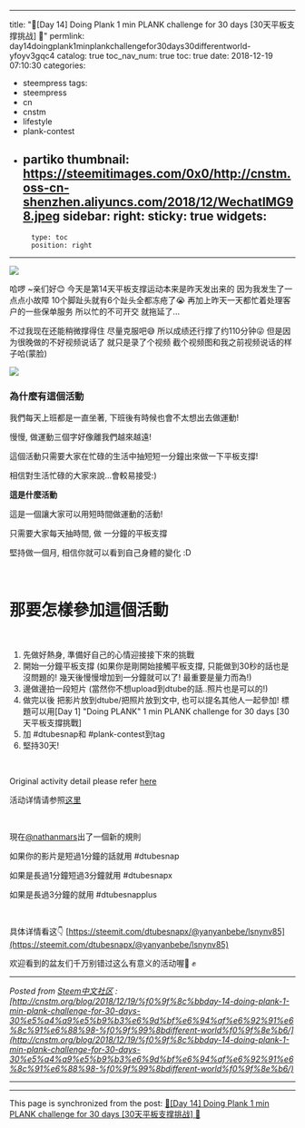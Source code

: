 
---
title: "🌻[Day 14] Doing Plank 1 min PLANK challenge for 30 days [30天平板支撑挑战] 🙋"
permlink: day14doingplank1minplankchallengefor30days30differentworld-yfoyv3gqc4
catalog: true
toc_nav_num: true
toc: true
date: 2018-12-19 07:10:30
categories:
- steempress
tags:
- steempress
- cn
- cnstm
- lifestyle
- plank-contest
- partiko
thumbnail: https://steemitimages.com/0x0/http://cnstm.oss-cn-shenzhen.aliyuncs.com/2018/12/WechatIMG98.jpeg
sidebar:
    right:
        sticky: true
widgets:
    -
        type: toc
        position: right
---


![](https://steemitimages.com/0x0/http://cnstm.oss-cn-shenzhen.aliyuncs.com/2018/12/WechatIMG98.jpeg)

 
哈啰 ~亲们好😊 今天是第14天平板支撑运动本来是昨天发出来的  因为我发生了一点点小故障  10个脚趾头就有6个趾头全都冻疮了😭 再加上昨天一天都忙着处理客户的一些保单服务   所以忙的不可开交  就拖延了...

不过我现在还能稍微撑得住  尽量克服吧😅 所以成绩还行撑了约110分钟😜 但是因为很晚做的不好视频说话了   就只是录了个视频  截个视频图和我之前视频说话的样子哈(蒙脸)

![](https://steemitimages.com/0x0/http://cnstm.oss-cn-shenzhen.aliyuncs.com/2018/12/WechatIMG99.jpeg)

### 為什麼有這個活動

我們每天上班都是一直坐著, 下班後有時候也會不太想出去做運動!

慢慢, 做運動三個字好像離我們越來越遠!

這個活動只需要大家在忙碌的生活中抽短短一分鐘出來做一下平板支撐!

相信對生活忙碌的大家來說...會較易接受:)

**這是什麼活動**

這是一個讓大家可以用短時間做運動的活動!

只需要大家每天抽時間, 做 一分鐘的平板支撐

堅持做一個月, 相信你就可以看到自己身體的變化 :D

 

# 那要怎樣參加這個活動

 

1. 先做好熱身, 準備好自己的心情迎接接下來的挑戰
2. 開始一分鐘平板支撐 (如果你是剛開始接觸平板支撐, 只能做到30秒的話也是沒問題的! 幾天後慢慢增加到一分鐘就可以了! 最重要是量力而為!)
3. 邊做邊拍一段短片 (當然你不想upload到dtube的話..照片也是可以的!)
4. 做完以後 把影片放到dtube/把照片放到文中, 也可以提名其他人一起參加! 標題可以用[Day 1] "Doing PLANK" 1 min PLANK challenge for 30 days [30天平板支撐挑戰]
5. 加 #dtubesnap和 #plank-contest到tag
6. 堅持30天!

 

Original activity detail please refer [here](https://steemit.com/dtubesnap/@yanyanbebe/ju90nrtc)

活动详情请参照[这里](https://steemit.com/dtubesnap/@yanyanbebe/ju90nrtc)

 

現在[@nathanmars](https://steemit.com/@nathanmars)出了一個新的規則

如果你的影片是短過1分鐘的話就用 #dtubesnap

如果是長過1分鐘短過3分鐘就用 #dtubesnapx

如果是長過3分鐘的就用 #dtubesnapplus

 

具体详情看这👇 [https://steemit.com/dtubesnapx/@yanyanbebe/lsnynv85](https://steemit.com/dtubesnapx/@yanyanbebe/lsnynv85)

欢迎看到的盆友们千万别错过这么有意义的活动喔👏 ✊ 

---

_Posted from [Steem中文社区](http://cnstm.org) : [http://cnstm.org/blog/2018/12/19/%f0%9f%8c%bbday-14-doing-plank-1-min-plank-challenge-for-30-days-30%e5%a4%a9%e5%b9%b3%e6%9d%bf%e6%94%af%e6%92%91%e6%8c%91%e6%88%98-%f0%9f%99%8bdifferent-world%f0%9f%8e%b6/](http://cnstm.org/blog/2018/12/19/%f0%9f%8c%bbday-14-doing-plank-1-min-plank-challenge-for-30-days-30%e5%a4%a9%e5%b9%b3%e6%9d%bf%e6%94%af%e6%92%91%e6%8c%91%e6%88%98-%f0%9f%99%8bdifferent-world%f0%9f%8e%b6/)_

---

- - -

This page is synchronized from the post: [🌻[Day 14] Doing Plank 1 min PLANK challenge for 30 days [30天平板支撑挑战] 🙋](https://steemit.com/@annepink/day14doingplank1minplankchallengefor30days30differentworld-yfoyv3gqc4)
